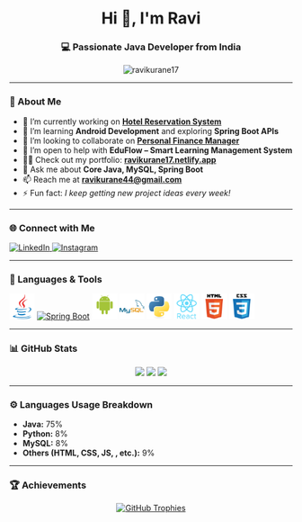 <h1 align="center">Hi 👋, I'm Ravi</h1>
<h3 align="center">💻 Passionate Java Developer from India</h3>

<p align="center">
  <img src="https://komarev.com/ghpvc/?username=ravikurane17&label=Profile%20views&color=0e75b6&style=flat" alt="ravikurane17" />
</p>

---

### 🚀 About Me

- 🔭 I’m currently working on **[Hotel Reservation System](https://github.com/RaviKurane17/HOTEL_RESERVATION_SYSTEM.git)**
- 🌱 I’m learning **Android Development** and exploring **Spring Boot APIs**
- 👯 I’m looking to collaborate on **[Personal Finance Manager](https://github.com/RaviKurane17/HOTEL_RESERVATION_SYSTEM.git)**
- 🤝 I’m open to help with **EduFlow – Smart Learning Management System**
- 👨‍💻 Check out my portfolio: **[ravikurane17.netlify.app](https://ravikurane17.netlify.app)**
- 💬 Ask me about **Core Java, MySQL, Spring Boot**
- 📫 Reach me at **ravikurane44@gmail.com**
- ⚡ Fun fact: *I keep getting new project ideas every week!*

---

### 🌐 Connect with Me

<p align="left">
  <a href="https://linkedin.com/in/ravindra-kurane" target="_blank">
    <img src="https://raw.githubusercontent.com/rahuldkjain/github-profile-readme-generator/master/src/images/icons/Social/linked-in-alt.svg" alt="LinkedIn" width="40" height="30" />
  </a>
  <a href="https://instagram.com/ravikurane_17" target="_blank">
    <img src="https://raw.githubusercontent.com/rahuldkjain/github-profile-readme-generator/master/src/images/icons/Social/instagram.svg" alt="Instagram" width="40" height="30" />
  </a>
</p>

---

### 🧰 Languages & Tools

<p align="left">
  <a href="https://www.java.com" target="_blank"><img src="https://raw.githubusercontent.com/devicons/devicon/master/icons/java/java-original.svg" alt="Java" width="45" height="45"/></a>
  <a href="https://spring.io/" target="_blank"><img src="https://www.vectorlogo.zone/logos/springio/springio-icon.svg" alt="Spring Boot" width="45" height="45"/></a>
  <a href="https://developer.android.com" target="_blank"><img src="https://raw.githubusercontent.com/devicons/devicon/master/icons/android/android-original-wordmark.svg" alt="Android" width="45" height="45"/></a>
  <a href="https://www.mysql.com/" target="_blank"><img src="https://raw.githubusercontent.com/devicons/devicon/master/icons/mysql/mysql-original-wordmark.svg" alt="MySQL" width="45" height="45"/></a>
  <a href="https://www.python.org" target="_blank"><img src="https://raw.githubusercontent.com/devicons/devicon/master/icons/python/python-original.svg" alt="Python" width="45" height="45"/></a>
  <a href="https://reactjs.org/" target="_blank"><img src="https://raw.githubusercontent.com/devicons/devicon/master/icons/react/react-original-wordmark.svg" alt="React" width="45" height="45"/></a>
  <a href="https://www.w3.org/html/" target="_blank"><img src="https://raw.githubusercontent.com/devicons/devicon/master/icons/html5/html5-original-wordmark.svg" alt="HTML" width="45" height="45"/></a>
  <a href="https://www.w3schools.com/css/" target="_blank"><img src="https://raw.githubusercontent.com/devicons/devicon/master/icons/css3/css3-original-wordmark.svg" alt="CSS" width="45" height="45"/></a>
</p>

---

### 📊 GitHub Stats

<p align="center">
  <img src="https://img.shields.io/badge/Java-75%25-ED8B00?style=for-the-badge&logo=java&logoColor=white" />
  <img src="https://img.shields.io/badge/Python-10%25-3776AB?style=for-the-badge&logo=python&logoColor=yellow" />
  <img src="https://img.shields.io/badge/Others-15%25-9CA3AF?style=for-the-badge&logo=codeforces&logoColor=white" />
</p>

---

### ⚙️ Languages Usage Breakdown

- **Java:** 75%  
- **Python:** 8%
- **MySQL:** 8%  
- **Others (HTML, CSS, JS, , etc.):** 9%

---

### 🏆 Achievements

<p align="center">
  <a href="https://github.com/ryo-ma/github-profile-trophy">
    <img src="https://github-profile-trophy.vercel.app/?username=ravikurane17&theme=radical&no-frame=false&no-bg=false&margin-w=15" alt="GitHub Trophies" />
  </a>
</p>
